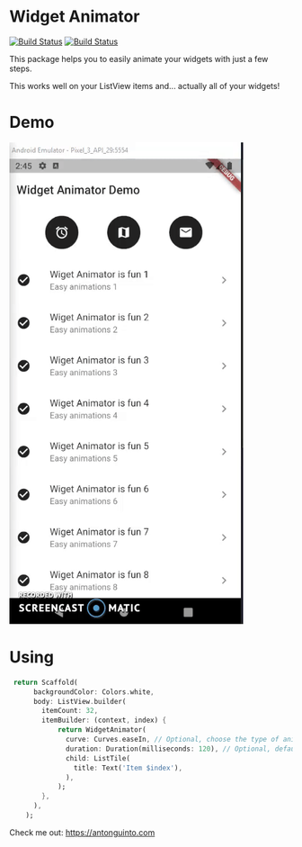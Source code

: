 # Widget Animator
[![Build Status](https://travis-ci.org/antonvinceguinto/widget-animator.svg?branch=master)](https://travis-ci.org/antonvinceguinto/widget-animator)
[![Build Status](https://img.shields.io/badge/pub-v1.0.0+5-green)]()

This package helps you to easily animate your widgets with just a few steps.

This works well on your ListView items and... actually all of your widgets!

# Demo

![](demo.gif)

# Using

```dart
 return Scaffold(
      backgroundColor: Colors.white,
      body: ListView.builder(
        itemCount: 32,
        itemBuilder: (context, index) {
            return WidgetAnimator(
              curve: Curves.easeIn, // Optional, choose the type of animation curve you want!
              duration: Duration(milliseconds: 120), // Optional, defaults to 290ms
              child: ListTile(
                title: Text('Item $index'),
              ),
            );
        },
      ),
    );
```

Check me out: https://antonguinto.com